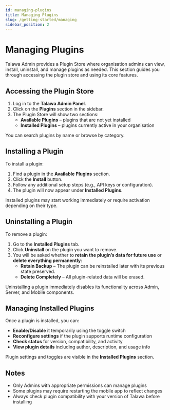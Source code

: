 ```yaml
---
id: managing-plugins
title: Managing Plugins
slug: /getting-started/managing
sidebar_position: 2
---
```


# Managing Plugins

Talawa Admin provides a Plugin Store where organisation admins can view, install, uninstall, and manage plugins as needed. This section guides you through accessing the plugin store and using its core features.

## Accessing the Plugin Store

1. Log in to the **Talawa Admin Panel**.
2. Click on the **Plugins** section in the sidebar.
3. The Plugin Store will show two sections:
   - **Available Plugins** – plugins that are not yet installed
   - **Installed Plugins** – plugins currently active in your organisation

You can search plugins by name or browse by category.

## Installing a Plugin

To install a plugin:

1. Find a plugin in the **Available Plugins** section.
2. Click the **Install** button.
3. Follow any additional setup steps (e.g., API keys or configuration).
4. The plugin will now appear under **Installed Plugins**.

Installed plugins may start working immediately or require activation depending on their type.

## Uninstalling a Plugin

To remove a plugin:

1. Go to the **Installed Plugins** tab.
2. Click **Uninstall** on the plugin you want to remove.
3. You will be asked whether to **retain the plugin’s data for future use** or **delete everything permanently**:
   - **Retain Backup** – The plugin can be reinstalled later with its previous state preserved.
   - **Delete Completely** – All plugin-related data will be erased.

Uninstalling a plugin immediately disables its functionality across Admin, Server, and Mobile components.

## Managing Installed Plugins

Once a plugin is installed, you can:

- **Enable/Disable** it temporarily using the toggle switch
- **Reconfigure settings** if the plugin supports runtime configuration
- **Check status** for version, compatibility, and activity
- **View plugin details** including author, description, and usage info

Plugin settings and toggles are visible in the **Installed Plugins** section.

## Notes

- Only Admins with appropriate permissions can manage plugins
- Some plugins may require restarting the mobile app to reflect changes
- Always check plugin compatibility with your version of Talawa before installing

